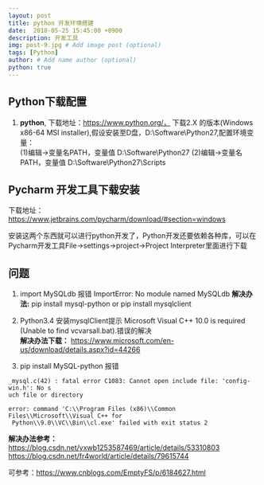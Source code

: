 ```yaml
---
layout: post
title: python 开发环境搭建
date:  2018-05-25 15:45:00 +0900  
description: 开发工具
img: post-9.jpg # Add image post (optional)
tags: [Python]
author: # Add name author (optional)
python: true
---
```


## Python下载配置 ##

1. **python**, 下载地址：https://www.python.org/， 下载2.X 的版本(Windows x86-64 MSI installer),假设安装至D盘，D:\Software\Python27,配置环境变量： <br>
(1)编辑->变量名PATH，变量值 D:\Software\Python27
(2)编辑->变量名PATH，变量值 D:\Software\Python27\Scripts <br>


## Pycharm 开发工具下载安装 ##

下载地址：https://www.jetbrains.com/pycharm/download/#section=windows

安装这两个东西就可以进行python开发了，Python开发还要依赖各种库，可以在Pycharm开发工具File->settings->project->Project Interpreter里面进行下载



## 问题 ##

1. import MySQLdb 报错 ImportError: No module named MySQLdb
**解决办法:** pip install mysql-python or pip install mysqlclient

1. Python3.4 安装mysqlClient提示 Microsoft Visual C++ 10.0 is required (Unable to find vcvarsall.bat).错误的解决 <br>
**解决办法下载：** https://www.microsoft.com/en-us/download/details.aspx?id=44266

1. pip install MySQL-python 报错
```
_mysql.c(42) : fatal error C1083: Cannot open include file: 'config-win.h': No s
uch file or directory

error: command 'C:\\Program Files (x86)\\Common Files\\Microsoft\\Visual C++ for
 Python\\9.0\\VC\\Bin\\cl.exe' failed with exit status 2
```
**解决办法参考：** https://blog.csdn.net/yxwb1253587469/article/details/53310803    https://blog.csdn.net/fr4world/article/details/79615744




可参考：https://www.cnblogs.com/EmptyFS/p/6184627.html

